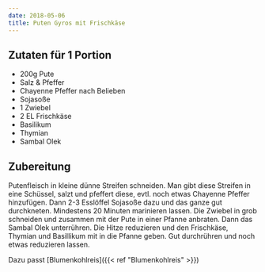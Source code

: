 ```yaml
---
date: 2018-05-06
title: Puten Gyros mit Frischkäse
---
```


## Zutaten für 1 Portion
- 200g Pute
- Salz & Pfeffer
- Chayenne Pfeffer nach Belieben
- Sojasoße
- 1 Zwiebel
- 2 EL Frischkäse
- Basilikum
- Thymian
- Sambal Olek

## Zubereitung
Putenfleisch in kleine dünne Streifen schneiden. Man gibt diese Streifen in eine Schüssel, salzt und pfeffert diese, evtl. noch etwas Chayenne Pfeffer hinzufügen. Dann 2-3 Esslöffel Sojasoße dazu und das ganze gut durchkneten. Mindestens 20 Minuten marinieren lassen.
Die Zwiebel in grob schneiden und zusammen mit der Pute in einer Pfanne anbraten. Dann das Sambal Olek unterrühren. Die Hitze reduzieren und den Frischkäse, Thymian und Basillikum mit in die Pfanne geben. Gut durchrühren und noch etwas reduzieren lassen.

Dazu passt [Blumenkohlreis]({{< ref "Blumenkohlreis" >}})
